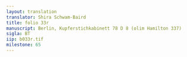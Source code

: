```yaml
---
layout: translation
translator: Shira Schwam-Baird
title: folio 33r
manuscript: Berlin, Kupferstichkabinett 78 D 8 (olim Hamilton 337)
sigla: BT
iip: b033r.tif
milestone: 65
---
```

